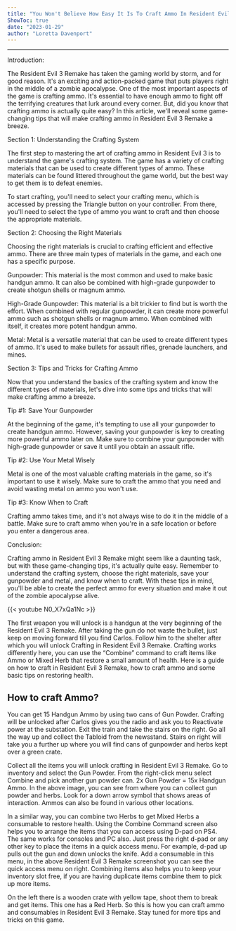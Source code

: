 ```yaml
---
title: "You Won't Believe How Easy It Is To Craft Ammo In Resident Evil 3 Remake - Learn Our Game-Changing Tips Now!"
ShowToc: true 
date: "2023-01-29"
author: "Loretta Davenport"
---
```

*****
Introduction:

The Resident Evil 3 Remake has taken the gaming world by storm, and for good reason. It's an exciting and action-packed game that puts players right in the middle of a zombie apocalypse. One of the most important aspects of the game is crafting ammo. It's essential to have enough ammo to fight off the terrifying creatures that lurk around every corner. But, did you know that crafting ammo is actually quite easy? In this article, we'll reveal some game-changing tips that will make crafting ammo in Resident Evil 3 Remake a breeze.

Section 1: Understanding the Crafting System

The first step to mastering the art of crafting ammo in Resident Evil 3 is to understand the game's crafting system. The game has a variety of crafting materials that can be used to create different types of ammo. These materials can be found littered throughout the game world, but the best way to get them is to defeat enemies.

To start crafting, you'll need to select your crafting menu, which is accessed by pressing the Triangle button on your controller. From there, you'll need to select the type of ammo you want to craft and then choose the appropriate materials.

Section 2: Choosing the Right Materials

Choosing the right materials is crucial to crafting efficient and effective ammo. There are three main types of materials in the game, and each one has a specific purpose.

Gunpowder: This material is the most common and used to make basic handgun ammo. It can also be combined with high-grade gunpowder to create shotgun shells or magnum ammo.

High-Grade Gunpowder: This material is a bit trickier to find but is worth the effort. When combined with regular gunpowder, it can create more powerful ammo such as shotgun shells or magnum ammo. When combined with itself, it creates more potent handgun ammo.

Metal: Metal is a versatile material that can be used to create different types of ammo. It's used to make bullets for assault rifles, grenade launchers, and mines.

Section 3: Tips and Tricks for Crafting Ammo

Now that you understand the basics of the crafting system and know the different types of materials, let's dive into some tips and tricks that will make crafting ammo a breeze.

Tip #1: Save Your Gunpowder

At the beginning of the game, it's tempting to use all your gunpowder to create handgun ammo. However, saving your gunpowder is key to creating more powerful ammo later on. Make sure to combine your gunpowder with high-grade gunpowder or save it until you obtain an assault rifle.

Tip #2: Use Your Metal Wisely

Metal is one of the most valuable crafting materials in the game, so it's important to use it wisely. Make sure to craft the ammo that you need and avoid wasting metal on ammo you won't use.

Tip #3: Know When to Craft

Crafting ammo takes time, and it's not always wise to do it in the middle of a battle. Make sure to craft ammo when you're in a safe location or before you enter a dangerous area.

Conclusion:

Crafting ammo in Resident Evil 3 Remake might seem like a daunting task, but with these game-changing tips, it's actually quite easy. Remember to understand the crafting system, choose the right materials, save your gunpowder and metal, and know when to craft. With these tips in mind, you'll be able to create the perfect ammo for every situation and make it out of the zombie apocalypse alive.

{{< youtube N0_X7xQa1Nc >}} 



The first weapon you will unlock is a handgun at the very beginning of the Resident Evil 3 Remake. After taking the gun do not waste the bullet, just keep on moving forward till you find Carlos. Follow him to the shelter after which you will unlock Crafting in Resident Evil 3 Remake. Crafting works differently here, you can use the “Combine” command to craft items like Ammo or Mixed Herb that restore a small amount of health. Here is a guide on how to craft in Resident Evil 3 Remake, how to craft ammo and some basic tips on restoring health.
 
## How to craft Ammo?
 
You can get 15 Handgun Ammo by using two cans of Gun Powder. Crafting will be unlocked after Carlos gives you the radio and ask you to Reactivate power at the substation. Exit the train and take the stairs on the right. Go all the way up and collect the Tabloid from the newsstand. Stairs on right will take you a further up where you will find cans of gunpowder and herbs kept over a green crate.
 

 
Collect all the items you will unlock crafting in Resident Evil 3 Remake. Go to inventory and select the Gun Powder. From the right-click menu select Combine and pick another gun powder can. 2x Gun Powder = 15x Handgun Ammo. In the above image, you can see from where you can collect gun powder and herbs. Look for a down arrow symbol that shows areas of interaction. Ammos can also be found in various other locations.
 
In a similar way, you can combine two Herbs to get Mixed Herbs a consumable to restore health. Using the Combine Command screen also helps you to arrange the items that you can access using D-pad on PS4. The same works for consoles and PC also. Just press the right d-pad or any other key to place the items in a quick access menu. For example, d-pad up pulls out the gun and down unlocks the knife. Add a consumable in this menu, in the above Resident Evil 3 Remake screenshot you can see the quick access menu on right. Combining items also helps you to keep your inventory slot free, if you are having duplicate items combine them to pick up more items.
 
On the left there is a wooden crate with yellow tape, shoot them to break and get items. This one has a Red Herb. So this is how you can craft ammo and consumables in Resident Evil 3 Remake. Stay tuned for more tips and tricks on this game.




